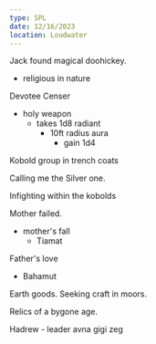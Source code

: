 ```yaml
---
type: SPL
date: 12/16/2023
location: Loudwater
---
```


Jack found magical doohickey.
- religious in nature

Devotee Censer 
- holy weapon
	- takes 1d8 radiant
		- 10ft radius aura
			- gain 1d4

Kobold group in trench coats

Calling me the Silver one.

Infighting within the kobolds

Mother failed.
- mother's fall
	- Tiamat



Father's love 
- Bahamut

Earth goods. 
Seeking craft in moors. 

Relics of a bygone age. 

Hadrew - leader
avna 
gigi 
zeg


